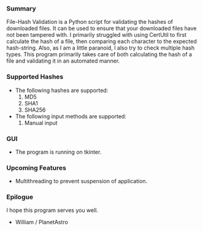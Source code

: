 ### Summary
File-Hash Validation is a Python script for validating the hashes of downloaded files. It can be used to ensure that your downloaded files have not been tampered with.
I primarily struggled with using CertUtil to first calculate the hash of a file, then comparing each character to the expected hash-string. Also, as I am a little paranoid, I also try to check multiple hash types. This program primarily takes care of both calculating the hash of a file and validating it in an automated manner.

### Supported Hashes
- The following hashes are supported:
    1. MD5
    2. SHA1
    3. SHA256
- The following input methods are supported:
    1. Manual input

### GUI
- The program is running on tkinter.

### Upcoming Features
- Multithreading to prevent suspension of application.

### Epilogue
I hope this program serves you well.
- William / PlanetAstro